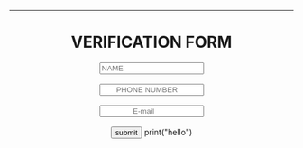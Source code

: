 <hr><CEnter><h1>  VERIFICATION FORM</h1>
<input type="text" placeholder="NAME"> <br>
<br>
<input type="number" placeholder="       PHONE NUMBER">

<br>
<br><input type="mail"  placeholder="               E-mail"><br>
<br>
<a href="https://github.com/surya483web/html"><input type="button" value="submit"></a>
print("hello")
